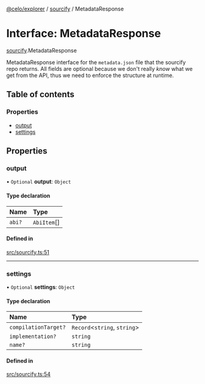 [@celo/explorer](../README.md) / [sourcify](../modules/sourcify.md) / MetadataResponse

# Interface: MetadataResponse

[sourcify](../modules/sourcify.md).MetadataResponse

MetadataResponse interface for the `metadata.json` file that the sourcify repo returns.
All fields are optional because we don't really _know_ what we get from the API, thus
we need to enforce the structure at runtime.

## Table of contents

### Properties

- [output](sourcify.MetadataResponse.md#output)
- [settings](sourcify.MetadataResponse.md#settings)

## Properties

### output

• `Optional` **output**: `Object`

#### Type declaration

| Name | Type |
| :------ | :------ |
| `abi?` | `AbiItem`[] |

#### Defined in

[src/sourcify.ts:51](https://github.com/celo-org/developer-tooling/blob/master/packages/sdk/explorer/src/sourcify.ts#L51)

___

### settings

• `Optional` **settings**: `Object`

#### Type declaration

| Name | Type |
| :------ | :------ |
| `compilationTarget?` | `Record`\<`string`, `string`\> |
| `implementation?` | `string` |
| `name?` | `string` |

#### Defined in

[src/sourcify.ts:54](https://github.com/celo-org/developer-tooling/blob/master/packages/sdk/explorer/src/sourcify.ts#L54)
